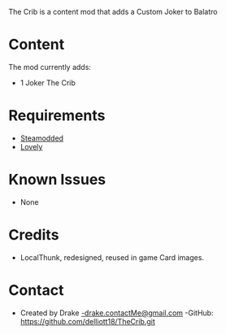 
The Crib is a content mod that adds a Custom Joker to Balatro

# Content

The mod currently adds:
- 1 Joker
    The Crib

# Requirements
- [Steamodded](https://github.com/Steamopollys/Steamodded)
- [Lovely](https://github.com/ethangreen-dev/lovely-injector)

# Known Issues
- None

# Credits
- LocalThunk, redesigned, reused in game Card images.

# Contact
- Created by Drake
-drake.contactMe@gmail.com
-GitHub: https://github.com/delliott18/TheCrib.git
